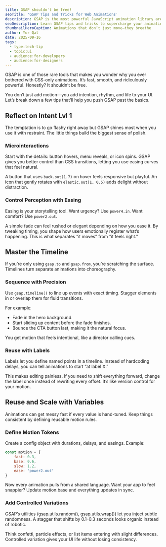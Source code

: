 ```yaml
---
title: GSAP shouldn't be free!
seoTitle: 'GSAP Tips and Tricks for Web Animations'
description: GSAP is the most powerful JavaScript animation library around. Here’s why it feels criminal that it’s free—and how to get the most out of it.
seoDescription: Learn GSAP tips and tricks to supercharge your animations. Discover why GSAP feels too good to be free and how to use it effectively in your projects.
thumbnailHeroCaption: Animations that don’t just move—they breathe
author: Yor Qat
date: 2025-09-16
tags:
  - type:tech-tip
  - topic:ui
  - audience:for-developers
  - audience:for-designers
---
```


GSAP is one of those rare tools that makes you wonder why you ever bothered with CSS-only animations. It’s fast, smooth, and ridiculously powerful. Honestly? It shouldn’t be free.

You don’t just add motion—you add intention, rhythm, and life to your UI. Let’s break down a few tips that’ll help you push GSAP past the basics.

## Reflect on Intent Lvl 1

The temptation is to go flashy right away but GSAP shines most when you use it with restraint. The little things build the biggest sense of polish.

### Microinteractions

Start with the details: button hovers, menu reveals, or icon spins. GSAP gives you better control than CSS transitions, letting you use easing curves that feel natural.

A button that uses `back.out(1.7)` on hover feels responsive but playful. An icon that gently rotates with `elastic.out(1, 0.5)` adds delight without distraction.

### Control Perception with Easing

Easing is your storytelling tool. Want urgency? Use `power4.in`. Want comfort? Use `power2.out`.

A simple fade can feel rushed or elegant depending on how you ease it. By tweaking timing, you shape how users emotionally register what’s happening. This is what separates “it moves” from “it feels right.”

## Master the Timeline

If you’re only using `gsap.to` and `gsap.from`, you’re scratching the surface. Timelines turn separate animations into choreography.

### Sequence with Precision

Use `gsap.timeline()` to line up events with exact timing. Stagger elements in or overlap them for fluid transitions.

For example:

- Fade in the hero background.
- Start sliding up content before the fade finishes.
- Bounce the CTA button last, making it the natural focus.

You get motion that feels intentional, like a director calling cues.

### Reuse with Labels

Labels let you define named points in a timeline. Instead of hardcoding delays, you can tell animations to start “at label X.”

This makes editing painless. If you need to shift everything forward, change the label once instead of rewriting every offset. It’s like version control for your motion.

## Reuse and Scale with Variables

Animations can get messy fast if every value is hand-tuned. Keep things consistent by defining reusable motion rules.

### Define Motion Tokens

Create a config object with durations, delays, and easings. Example:

```js
const motion = {
	fast: 0.3,
	base: 0.6,
	slow: 1.2,
	ease: 'power2.out'
}
```

Now every animation pulls from a shared language. Want your app to feel snappier? Update motion.base and everything updates in sync.

### Add Controlled Variations

GSAP’s utilities (gsap.utils.random(), gsap.utils.wrap()) let you inject subtle randomness. A stagger that shifts by 0.1–0.3 seconds looks organic instead of robotic.

Think confetti, particle effects, or list items entering with slight differences. Controlled variation gives your UI life without losing consistency.
